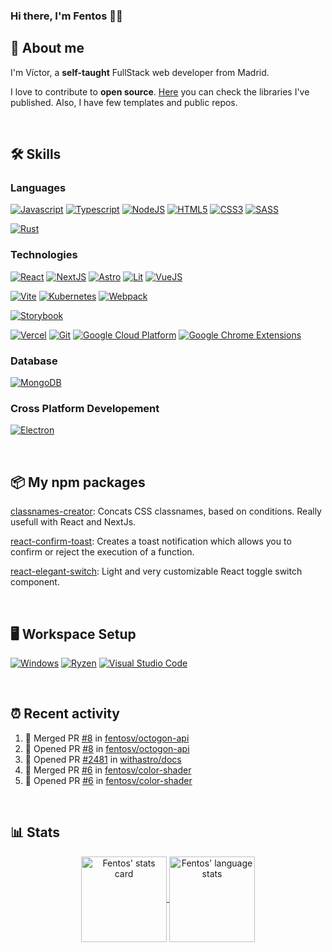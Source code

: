 ### Hi there, I'm Fentos 🙋‍♂️

## 🚀 About me

I'm Víctor, a **self-taught** FullStack web developer from Madrid.

I love to contribute to **open source**. [Here](#-my-npm-packages) you can check the libraries I've published. Also, I have few templates and public repos.

<br />

## 🛠️ Skills

### Languages

[![Javascript](https://img.shields.io/badge/Javascript-0000?style=flat&labelColor=1C1C1C&logo=javascript&logoColor=f7df1e&color=f7df1e)](https://github.com/fentosv)
[![Typescript](https://img.shields.io/badge/Typescript-0000?style=flat&labelColor=1C1C1C&logo=typescript&logoColor=007ACC&color=007ACC)](https://github.com/fentosv)
[![NodeJS](https://img.shields.io/badge/NodeJS-0000?style=flat&labelColor=1C1C1C&logo=nodedotjs&logoColor=3C873A&color=3C873A)](https://github.com/fentosv)
[![HTML5](https://img.shields.io/badge/HTML5-0000?style=flat&labelColor=1C1C1C&logo=html5&logoColor=ec6231&color=ec6231)](https://github.com/fentosv)
[![CSS3](https://img.shields.io/badge/CSS3-0000?style=flat&labelColor=1C1C1C&logo=css3&logoColor=2965f1&color=2965f1)](https://github.com/fentosv)
[![SASS](https://img.shields.io/badge/SASS-0000?style=flat&labelColor=1C1C1C&logo=sass&logoColor=CD6799&color=CD6799)](https://github.com/fentosv)

[![Rust](https://img.shields.io/badge/Rust-0000?style=flat&labelColor=1C1C1C&logo=rust&logoColor=000000&color=000000)](https://github.com/fentosv)

### Technologies

[![React](https://img.shields.io/badge/React-0000?style=flat&labelColor=1C1C1C&logo=react&logoColor=61DBFB&color=61DBFB)](https://github.com/fentosv)
[![NextJS](https://img.shields.io/badge/NextJS-0000?style=flat&labelColor=1C1C1C&logo=nextdotjs&logoColor=black&color=black)](https://github.com/fentosv)
[![Astro](https://img.shields.io/badge/Astro-0000?style=flat&labelColor=1C1C1C&logo=astro&logoColor=ff5e00&color=ff5e00)](https://github.com/fentosv)
[![Lit](https://img.shields.io/badge/Lit-0000?style=flat&labelColor=1C1C1C&logo=lit&logoColor=324fff&color=324fff)](https://github.com/fentosv)
[![VueJS](https://img.shields.io/badge/Vue.js-0000?style=flat&labelColor=1C1C1C&logo=vue.js&logoColor=4FC08D&color=4FC08D)](https://github.com/fentosv)

[![Vite](https://img.shields.io/badge/Vite-0000?style=flat&labelColor=1C1C1C&logo=vite&logoColor=646CFF&color=646CFF)](https://github.com/fentosv)
[![Kubernetes](https://img.shields.io/badge/Kubernetes-0000?style=flat&labelColor=1C1C1C&logo=kubernetes&logoColor=326ce5&color=326ce5)](https://github.com/fentosv)
[![Webpack](https://img.shields.io/badge/Webpack-0000?style=flat&labelColor=1C1C1C&logo=webpack&logoColor=1c78c0&color=1c78c0)](https://github.com/fentosv)

[![Storybook](https://img.shields.io/badge/Storybook-0000?style=flat&labelColor=1C1C1C&logo=storybook&logoColor=FF4785&color=FF4785)](https://github.com/fentosv)

[![Vercel](https://img.shields.io/badge/Vercel-0000?style=flat&labelColor=1C1C1C&logo=vercel&logoColor=white&color=black)](https://github.com/fentosv)
[![Git](https://img.shields.io/badge/Git-0000?style=flat&labelColor=1C1C1C&logo=git&logoColor=F1502F&color=F1502F)](https://github.com/fentosv)
[![Google Cloud Platform](https://img.shields.io/badge/Google_Cloud_Platform-0000?style=flat&labelColor=1C1C1C&logo=googlecloud&logoColor=1DA462&color=1DA462)](https://github.com/fentosv)
[![Google Chrome Extensions](https://img.shields.io/badge/Google_Chrome_Extensions-0000?style=flat&labelColor=1C1C1C&logo=googlechrome&logoColor=DD5144&color=DD5144)](https://github.com/fentosv)

### Database

[![MongoDB](https://img.shields.io/badge/MongoDB-0000?style=flat&labelColor=1C1C1C&logo=mongodb&logoColor=3FA037&color=3FA037)](https://github.com/fentosv)

### Cross Platform Developement

[![Electron](https://img.shields.io/badge/Electron-0000?style=flat&labelColor=1C1C1C&logo=electron&logoColor=9feaf9&color=9feaf9)](https://github.com/fentosv)

<br />

## 📦 My npm packages

[classnames-creator](https://www.npmjs.com/package/classnames-creator): Concats CSS classnames, based on conditions. Really usefull with React and NextJs.

[react-confirm-toast](https://www.npmjs.com/package/react-confirm-toast): Creates a toast notification which allows you to confirm or reject the execution of a function.

[react-elegant-switch](https://www.npmjs.com/package/react-elegant-switch): Light and very customizable React toggle switch component.

<br />

## 🖥️ Workspace Setup

[![Windows](https://img.shields.io/badge/Windows_10-0000?style=flat&labelColor=1C1C1C&logo=windows&logoColor=f65314&color=f65314)](https://github.com/fentosv)
[![Ryzen](https://img.shields.io/badge/Ryzen_7_3800X-0000?style=flat&labelColor=1C1C1C&logo=amd&logoColor=white&color=white)](https://github.com/fentosv)
[![Visual Studio Code](https://img.shields.io/badge/Visual_Studio_Code-0000?style=flat&labelColor=1C1C1C&logo=visualstudiocode&logoColor=007ACC&color=007ACC)](https://github.com/fentosv)

<br />

## ⏰ Recent activity

<!--START_SECTION:activity-->
1. 🎉 Merged PR [#8](https://github.com/fentosv/octogon-api/pull/8) in [fentosv/octogon-api](https://github.com/fentosv/octogon-api)
2. 💪 Opened PR [#8](https://github.com/fentosv/octogon-api/pull/8) in [fentosv/octogon-api](https://github.com/fentosv/octogon-api)
3. 💪 Opened PR [#2481](https://github.com/withastro/docs/pull/2481) in [withastro/docs](https://github.com/withastro/docs)
4. 🎉 Merged PR [#6](https://github.com/fentosv/color-shader/pull/6) in [fentosv/color-shader](https://github.com/fentosv/color-shader)
5. 💪 Opened PR [#6](https://github.com/fentosv/color-shader/pull/6) in [fentosv/color-shader](https://github.com/fentosv/color-shader)
<!--END_SECTION:activity-->

<br />

## 📊 Stats

<div align="center">
  <a href="https://github.com/fentosv">
    <img align="center" height="137px" alt="Fentos' stats card"
    src="https://github-readme-stats.vercel.app/api?username=fentosv&hide_title=true&hide_border=true&show_icons=true&include_all_commits=true&count_private=true&line_height=21&title_color=9745f5&icon_color=9f4bff&text_color=ffffff&bg_color=000000"/>
  </a>
  <a href="https://github.com/fentosv">
    <img align="center" height="137px" alt="Fentos' language stats"
    src="https://github-readme-stats.vercel.app/api/top-langs/?username=fentosv&hide=html&hide_title=true&hide_border=true&layout=compact&title_color=9745f5&icon_color=9f4bff&text_color=ffffff&bg_color=000000"/>
  </a>
<div>
